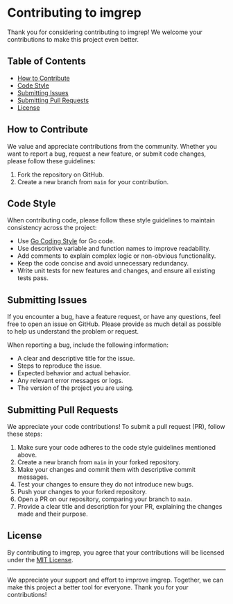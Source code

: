 # Contributing to imgrep

Thank you for considering contributing to imgrep! We welcome your contributions to make this project even better.

## Table of Contents

- [How to Contribute](#how-to-contribute)
- [Code Style](#code-style)
- [Submitting Issues](#submitting-issues)
- [Submitting Pull Requests](#submitting-pull-requests)
- [License](#license)

## How to Contribute

We value and appreciate contributions from the community. Whether you want to report a bug, request a new feature, or submit code changes, please follow these guidelines:

1. Fork the repository on GitHub.
2. Create a new branch from `main` for your contribution.

## Code Style

When contributing code, please follow these style guidelines to maintain consistency across the project:

- Use [Go Coding Style](https://github.com/golang/go/wiki/CodeReviewComments) for Go code.
- Use descriptive variable and function names to improve readability.
- Add comments to explain complex logic or non-obvious functionality.
- Keep the code concise and avoid unnecessary redundancy.
- Write unit tests for new features and changes, and ensure all existing tests pass.

## Submitting Issues

If you encounter a bug, have a feature request, or have any questions, feel free to open an issue on GitHub. Please provide as much detail as possible to help us understand the problem or request.

When reporting a bug, include the following information:

- A clear and descriptive title for the issue.
- Steps to reproduce the issue.
- Expected behavior and actual behavior.
- Any relevant error messages or logs.
- The version of the project you are using.

## Submitting Pull Requests

We appreciate your code contributions! To submit a pull request (PR), follow these steps:

1. Make sure your code adheres to the code style guidelines mentioned above.
2. Create a new branch from `main` in your forked repository.
3. Make your changes and commit them with descriptive commit messages.
4. Test your changes to ensure they do not introduce new bugs.
5. Push your changes to your forked repository.
6. Open a PR on our repository, comparing your branch to `main`.
7. Provide a clear title and description for your PR, explaining the changes made and their purpose.

## License

By contributing to imgrep, you agree that your contributions will be licensed under the [MIT License](LICENSE.md).

---

We appreciate your support and effort to improve imgrep. Together, we can make this project a better tool for everyone. Thank you for your contributions!
